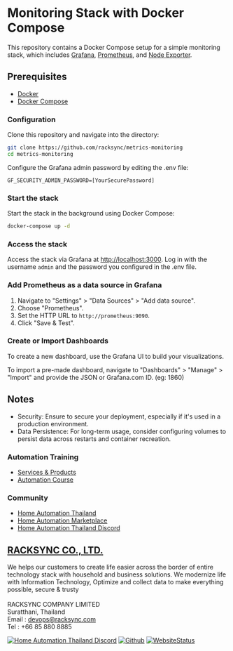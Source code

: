 # Monitoring Stack with Docker Compose

This repository contains a Docker Compose setup for a simple monitoring stack, which includes [Grafana](https://grafana.com/), [Prometheus](https://prometheus.io/), and [Node Exporter](https://github.com/prometheus/node_exporter).

## Prerequisites

- [Docker](https://docs.docker.com/get-docker/)
- [Docker Compose](https://docs.docker.com/compose/install/)

### Configuration

Clone this repository and navigate into the directory:

```sh
git clone https://github.com/racksync/metrics-monitoring
cd metrics-monitoring

```

Configure the Grafana admin password by editing the .env file:

```GF_SECURITY_ADMIN_PASSWORD=[YourSecurePassword]```

### Start the stack

Start the stack in the background using Docker Compose:

```sh
docker-compose up -d
```

### Access the stack

Access the stack via Grafana at [http://localhost:3000](http://localhost:3000). Log in with the username `admin` and the password you configured in the .env file.


### Add Prometheus as a data source in Grafana

1. Navigate to "Settings" > "Data Sources" > "Add data source".
2. Choose "Prometheus".
3. Set the HTTP URL to `http://prometheus:9090`.
4. Click "Save & Test".


### Create or Import Dashboards

To create a new dashboard, use the Grafana UI to build your visualizations.

To import a pre-made dashboard, navigate to "Dashboards" > "Manage" > "Import" and provide the JSON or Grafana.com ID. (eg: 1860)

## Notes

- Security: Ensure to secure your deployment, especially if it's used in a production environment.
- Data Persistence: For long-term usage, consider configuring volumes to persist data across restarts and container recreation.

### Automation Training

- [Services & Products](http://racksync.com)
- [Automation Course](https://facebook.com/racksync)

### Community

- [Home Automation Thailand](https://www.facebook.com/groups/hathailand)
- [Home Automation Marketplace](https://www.facebook.com/groups/hatmarketplace)
- [Home Automation Thailand Discord](https://discord.gg/Wc5CwnWkp4)

## [RACKSYNC CO., LTD.](https://racksync.com)

We helps our customers to create life easier across the border of entire technology stack with household and business solutions. We modernize life with Information Technology, Optimize and collect data to make everything possible, secure & trusty
\
\
RACKSYNC COMPANY LIMITED \
Suratthani, Thailand \
Email : devops@racksync.com \
Tel : +66 85 880 8885

[![Home Automation Thailand Discord](https://img.shields.io/discord/986181205504438345?style=for-the-badge)](https://discord.gg/Wc5CwnWkp4) [![Github](https://img.shields.io/github/followers/racksync?style=for-the-badge)](https://github.com/racksync)
[![WebsiteStatus](https://img.shields.io/website?down_color=grey&down_message=Offline&style=for-the-badge&up_color=green&up_message=Online&url=https%3A%2F%2Fracksync.com)](https://racksync.com)
